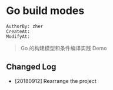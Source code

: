 Go build modes
==============
```
AuthorBy: zher
CreateAt:
ModifyAt:
```

> Go 的构建模型和条件编译实践 Demo

## Changed Log

- [20180912] Rearrange the project